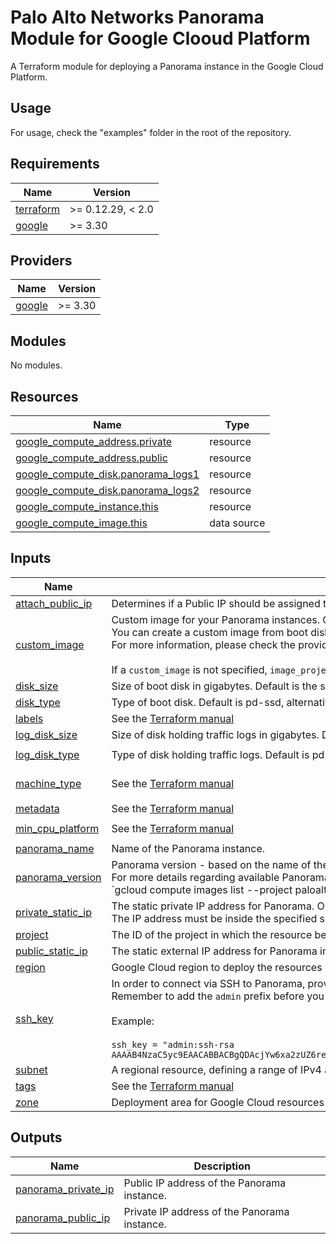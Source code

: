 # Palo Alto Networks Panorama Module for Google Clooud Platform

A Terraform module for deploying a Panorama instance in the Google Cloud Platform.

## Usage

For usage, check the "examples" folder in the root of the repository. 

<!-- BEGINNING OF PRE-COMMIT-TERRAFORM DOCS HOOK -->
## Requirements

| Name | Version |
|------|---------|
| <a name="requirement_terraform"></a> [terraform](#requirement\_terraform) | >= 0.12.29, < 2.0 |
| <a name="requirement_google"></a> [google](#requirement\_google) | >= 3.30 |

## Providers

| Name | Version |
|------|---------|
| <a name="provider_google"></a> [google](#provider\_google) | >= 3.30 |

## Modules

No modules.

## Resources

| Name | Type |
|------|------|
| [google_compute_address.private](https://registry.terraform.io/providers/hashicorp/google/latest/docs/resources/compute_address) | resource |
| [google_compute_address.public](https://registry.terraform.io/providers/hashicorp/google/latest/docs/resources/compute_address) | resource |
| [google_compute_disk.panorama_logs1](https://registry.terraform.io/providers/hashicorp/google/latest/docs/resources/compute_disk) | resource |
| [google_compute_disk.panorama_logs2](https://registry.terraform.io/providers/hashicorp/google/latest/docs/resources/compute_disk) | resource |
| [google_compute_instance.this](https://registry.terraform.io/providers/hashicorp/google/latest/docs/resources/compute_instance) | resource |
| [google_compute_image.this](https://registry.terraform.io/providers/hashicorp/google/latest/docs/data-sources/compute_image) | data source |

## Inputs

| Name | Description | Type | Default | Required |
|------|-------------|------|---------|:--------:|
| <a name="input_attach_public_ip"></a> [attach\_public\_ip](#input\_attach\_public\_ip) | Determines if a Public IP should be assigned to Panorama. Set by the API if the `public_static_ip` variable is not defined. | `bool` | `false` | no |
| <a name="input_custom_image"></a> [custom\_image](#input\_custom\_image) | Custom image for your Panorama instances. Custom images are available only to your Cloud project. <br>You can create a custom image from boot disks and other images. <br>For more information, please check the provider [documentation](https://registry.terraform.io/providers/hashicorp/google/latest/docs/resources/compute_instance#image).<br><br>If a `custom_image` is not specified, `image_project` and `image_family` are used to determine a Public image to use for Panorama. | `string` | `null` | no |
| <a name="input_disk_size"></a> [disk\_size](#input\_disk\_size) | Size of boot disk in gigabytes. Default is the same as the os image. | `string` | `null` | no |
| <a name="input_disk_type"></a> [disk\_type](#input\_disk\_type) | Type of boot disk. Default is pd-ssd, alternative is pd-balanced. | `string` | `"pd-ssd"` | no |
| <a name="input_labels"></a> [labels](#input\_labels) | See the [Terraform manual](https://registry.terraform.io/providers/hashicorp/google/latest/docs/resources/compute_instance) | `map(any)` | `{}` | no |
| <a name="input_log_disk_size"></a> [log\_disk\_size](#input\_log\_disk\_size) | Size of disk holding traffic logs in gigabytes. Default is 2000. | `string` | `"2000"` | no |
| <a name="input_log_disk_type"></a> [log\_disk\_type](#input\_log\_disk\_type) | Type of disk holding traffic logs. Default is pd-standard, alternative is pd-ssd or pd-balanced. | `string` | `"pd-standard"` | no |
| <a name="input_machine_type"></a> [machine\_type](#input\_machine\_type) | See the [Terraform manual](https://registry.terraform.io/providers/hashicorp/google/latest/docs/resources/compute_instance) | `string` | `"n1-standard-16"` | no |
| <a name="input_metadata"></a> [metadata](#input\_metadata) | See the [Terraform manual](https://registry.terraform.io/providers/hashicorp/google/latest/docs/resources/compute_instance) | `map(string)` | `{}` | no |
| <a name="input_min_cpu_platform"></a> [min\_cpu\_platform](#input\_min\_cpu\_platform) | See the [Terraform manual](https://registry.terraform.io/providers/hashicorp/google/latest/docs/resources/compute_instance) | `string` | `"Intel Broadwell"` | no |
| <a name="input_panorama_name"></a> [panorama\_name](#input\_panorama\_name) | Name of the Panorama instance. | `string` | `"panorama"` | no |
| <a name="input_panorama_version"></a> [panorama\_version](#input\_panorama\_version) | Panorama version - based on the name of the Panorama public image - allows to specify which Panorama version will be deployed.<br>  For more details regarding available Panorama versions in the Google Cloud Platform, please run the following command:<br>  `gcloud compute images list --project paloaltonetworksgcp-public --no-standard-images | grep panorama` | `string` | `"panorama-byol-1000"` | no |
| <a name="input_private_static_ip"></a> [private\_static\_ip](#input\_private\_static\_ip) | The static private IP address for Panorama. Only IPv4 is supported. An address may only be specified for INTERNAL address types.<br>  The IP address must be inside the specified subnetwork, if any. Set by the API if undefined. | `string` | `null` | no |
| <a name="input_project"></a> [project](#input\_project) | The ID of the project in which the resource belongs. If it is not provided, the provider project is used. | `string` | `null` | no |
| <a name="input_public_static_ip"></a> [public\_static\_ip](#input\_public\_static\_ip) | The static external IP address for Panorama instance. Only IPv4 is supported. Set by the API if undefined. | `string` | `null` | no |
| <a name="input_region"></a> [region](#input\_region) | Google Cloud region to deploy the resources into. | `string` | n/a | yes |
| <a name="input_ssh_key"></a> [ssh\_key](#input\_ssh\_key) | In order to connect via SSH to Panorama, provide your SSH public key here.<br>  Remember to add the `admin` prefix before you insert your public SSH key.<br><br>  Example:<br><br>  `ssh_key = "admin:ssh-rsa AAAAB4NzaC5yc9EAACABBACBgQDAcjYw6xa2zUZ6reqHqDp9bYDLTu7Rnk5Sa3hthIsIsFaKenFLe4w3mm5eF3ebsfAAnuzI9ua9g7aB/ThIsIsAlSoFaKeN2VhUMDmlBYO5m1D4ip6eugS6uM="` | `string` | n/a | yes |
| <a name="input_subnet"></a> [subnet](#input\_subnet) | A regional resource, defining a range of IPv4 addresses. In Google Cloud, the terms subnet and subnetwork are synonymous. | `string` | n/a | yes |
| <a name="input_tags"></a> [tags](#input\_tags) | See the [Terraform manual](https://registry.terraform.io/providers/hashicorp/google/latest/docs/resources/compute_instance) | `list(string)` | `[]` | no |
| <a name="input_zone"></a> [zone](#input\_zone) | Deployment area for Google Cloud resources within a region. | `string` | n/a | yes |

## Outputs

| Name | Description |
|------|-------------|
| <a name="output_panorama_private_ip"></a> [panorama\_private\_ip](#output\_panorama\_private\_ip) | Public IP address of the Panorama instance. |
| <a name="output_panorama_public_ip"></a> [panorama\_public\_ip](#output\_panorama\_public\_ip) | Private IP address of the Panorama instance. |
<!-- END OF PRE-COMMIT-TERRAFORM DOCS HOOK -->
